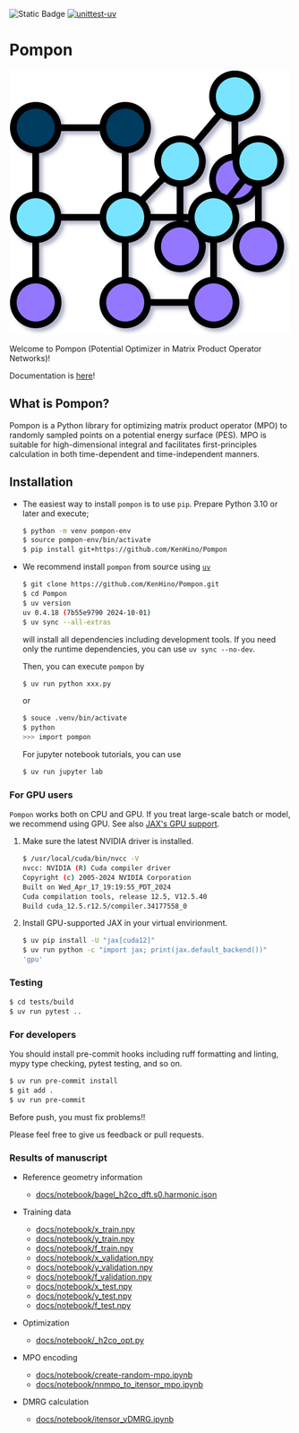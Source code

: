 ![Static Badge](https://img.shields.io/badge/Version-v0.0.9-brightgreen)
[![unittest-uv](https://github.com/KenHino/Pompon/actions/workflows/unittest-uv.yml/badge.svg)](https://github.com/KenHino/Pompon/actions/workflows/unittest-uv.yml)
# Pompon

![](docs/notebook/assets/pompon-logo.svg)

Welcome to Pompon (Potential Optimizer in Matrix Product Operator Networks)!


Documentation is [here](https://kenhino.github.io/Pompon/)!

## What is Pompon?
Pompon is a Python library for optimizing matrix product operator (MPO) to randomly sampled points on a potential energy surface (PES).
MPO is suitable for high-dimensional integral and facilitates first-principles calculation in both time-dependent and time-independent manners.

## Installation

- The easiest way to install `pompon` is to use `pip`.
    Prepare Python 3.10 or later and execute;
    ```bash
    $ python -m venv pompon-env
    $ source pompon-env/bin/activate
    $ pip install git+https://github.com/KenHino/Pompon
    ```

- We recommend install `pompon` from source using [`uv`](https://docs.astral.sh/uv/)

    ```bash
    $ git clone https://github.com/KenHino/Pompon.git
    $ cd Pompon
    $ uv version
    uv 0.4.18 (7b55e9790 2024-10-01)
    $ uv sync --all-extras
    ```
    will install all dependencies including development tools.
    If you need only the runtime dependencies, you can use `uv sync --no-dev`.

    Then, you can execute `pompon` by
    ```bash
    $ uv run python xxx.py
    ```
    or
    ```bash
    $ souce .venv/bin/activate
    $ python
    >>> import pompon
    ```

    For jupyter notebook tutorials, you can use
    ```bash
    $ uv run jupyter lab
    ```

### For GPU users

`Pompon` works both on CPU and GPU.
If you treat large-scale batch or model, we recommend using GPU.
See also [JAX's GPU support](https://jax.readthedocs.io/en/latest/installation.html).

1. Make sure the latest NVIDIA driver is installed.

    ```bash
    $ /usr/local/cuda/bin/nvcc -V
    nvcc: NVIDIA (R) Cuda compiler driver
    Copyright (c) 2005-2024 NVIDIA Corporation
    Built on Wed_Apr_17_19:19:55_PDT_2024
    Cuda compilation tools, release 12.5, V12.5.40
    Build cuda_12.5.r12.5/compiler.34177558_0
    ```

2. Install GPU-supported JAX in your virtual envirionment.

    ```bash
    $ uv pip install -U "jax[cuda12]"
    $ uv run python -c "import jax; print(jax.default_backend())"
    'gpu'
    ```

### Testing

```bash
$ cd tests/build
$ uv run pytest ..
```


### For developers

You should install pre-commit hooks including ruff formatting and linting, mypy type checking, pytest testing, and so on.
```bash
$ uv run pre-commit install
$ git add .
$ uv run pre-commit
```
Before push, you must fix problems!!

Please feel free to give us feedback or pull requests.

### Results of manuscript

- Reference geometry information
    - [docs/notebook/bagel_h2co_dft.s0.harmonic.json](docs/notebook/data/bagel_h2co_dft.s0.harmonic.json)

- Training data
    - [docs/notebook/x_train.npy](docs/notebook/x_train.npy)
    - [docs/notebook/y_train.npy](docs/notebook/y_train.npy)
    - [docs/notebook/f_train.npy](docs/notebook/f_train.npy)
    - [docs/notebook/x_validation.npy](docs/notebook/x_validation.npy)
    - [docs/notebook/y_validation.npy](docs/notebook/y_validation.npy)
    - [docs/notebook/f_validation.npy](docs/notebook/f_validation.npy)
    - [docs/notebook/x_test.npy](docs/notebook/x_test.npy)
    - [docs/notebook/y_test.npy](docs/notebook/y_test.npy)
    - [docs/notebook/f_test.npy](docs/notebook/f_test.npy)

- Optimization
    - [docs/notebook/_h2co_opt.py](docs/notebook/h2co_opt.py)

- MPO encoding
    - [docs/notebook/create-random-mpo.ipynb](docs/notebook/create-random-mpo.ipynb)
    - [docs/notebook/nnmpo_to_itensor_mpo.ipynb](docs/notebook/nnmpo_to_itensor_mpo.ipynb)

- DMRG calculation
    - [docs/notebook/itensor_vDMRG.ipynb](docs/notebook/itensor_vDMRG.ipynb)
